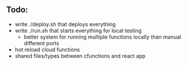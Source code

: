 ## Todo:

- write ./deploy.sh that deploys everything
- write ./run.sh that starts everything for local testing
  - better system for running multiple functions locally than manual different ports
- hot reload cloud functions
- shared files/types between cfunctions and react app
